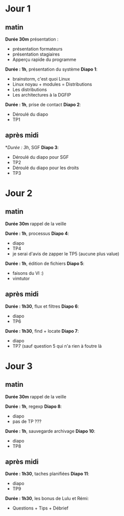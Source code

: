 # Jour 1

## matin

**Durée 30m** présentation :
- présentation formateurs
- présentation stagiaires
- Apperçu rapide du programme

**Durée : 1h**, présentation du système **Diapo 1**:
- brainstorm, c'est quoi Linux
- Linux noyau + modules = Distributions
- Les distributions
- Les architectures à la DGFIP

**Durée : 1h**, prise de contact **Diapo 2**:
- Déroulé du diapo 
- TP1

## après midi

**Durée : 3h*, SGF **Diapo 3**:
- Déroulé du diapo pour SGF
- TP2
- Déroulé du diapo pour les droits
- TP3

# Jour 2

## matin

**Durée 30m** rappel de la veille

**Durée : 1h**, processus **Diapo 4**:
- diapo
- TP4
- je serai d'avis de zapper le TP5 (aucune plus value)

**Durée : 1h**, édition de fichiers **Diapo 5**:
- faisons du VI :) 
- vimtutor

## après midi

**Durée : 1h30**, flux et filtres **Diapo 6**:
- diapo
- TP6

**Durée : 1h30**, find + locate **Diapo 7**:
- diapo
- TP7 (sauf question 5 qui n'a rien à foutre là

# Jour 3

## matin

**Durée 30m** rappel de la veille

**Durée : 1h**, regexp **Diapo 8**:
- diapo
- pas de TP ???

**Durée : 1h**, sauvegarde archivage **Diapo 10**:
- diapo
- TP8

## après midi

**Durée : 1h30**, taches planifiées **Diapo 11**:
- diapo
- TP9

**Durée : 1h30**, les bonus de Lulu et Rémi:
- Questions + Tips + Débrief
